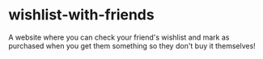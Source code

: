 # wishlist-with-friends
 A website where you can check your friend's wishlist and mark as purchased when you get them something so they don't buy it themselves!
